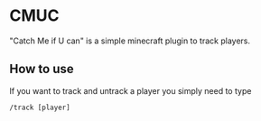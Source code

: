 # CMUC

"Catch Me if U can" is a simple minecraft plugin to track players.

## How to use

If you want to track and untrack a player you simply need to type
```
/track [player]
```
